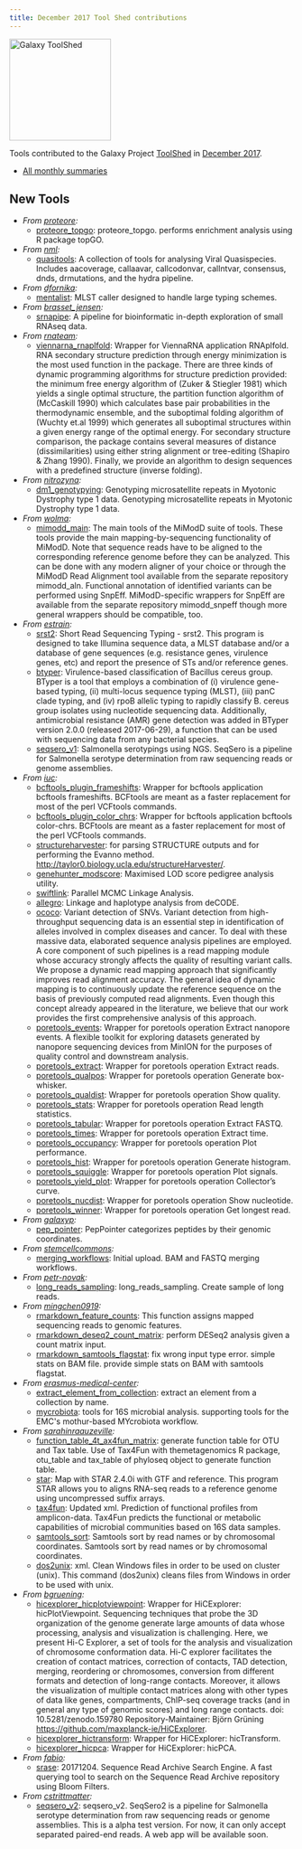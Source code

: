 ```yaml
---
title: December 2017 Tool Shed contributions
---
```


[<img class="float-right" src="/src/images/galaxy-logos/galaxy-toolshed-300.png" alt="Galaxy ToolShed" width="180">](http://toolshed.g2.bx.psu.edu/)

Tools contributed to the Galaxy Project [ToolShed](http://toolshed.g2.bx.psu.edu/) in [December 2017](/galaxy-updates/2018-01/).

* [All monthly summaries](/toolshed/contributions/)

## New Tools

* *From [proteore](https://toolshed.g2.bx.psu.edu/view/proteore):*
   * [proteore_topgo](https://toolshed.g2.bx.psu.edu/view/proteore/proteore_topgo):  proteore_topgo. performs enrichment analysis using R package topGO.
* *From [nml](https://toolshed.g2.bx.psu.edu/view/nml):*
   * [quasitools](https://toolshed.g2.bx.psu.edu/view/nml/quasitools):  A collection of tools for analysing Viral Quasispecies. Includes aacoverage, callaavar, callcodonvar, callntvar, consensus, dnds, drmutations, and the hydra pipeline.
* *From [dfornika](https://toolshed.g2.bx.psu.edu/view/dfornika):*
   * [mentalist](https://toolshed.g2.bx.psu.edu/view/dfornika/mentalist):  MLST caller designed to handle large typing schemes. 
* *From [brasset_jensen](https://toolshed.g2.bx.psu.edu/view/brasset_jensen):*
   * [srnapipe](https://toolshed.g2.bx.psu.edu/view/brasset_jensen/srnapipe):  A pipeline for bioinformatic in-depth exploration of small RNAseq data. 
* *From [rnateam](https://toolshed.g2.bx.psu.edu/view/rnateam):*
   * [viennarna_rnaplfold](https://toolshed.g2.bx.psu.edu/view/rnateam/viennarna_rnaplfold):  Wrapper for ViennaRNA application RNAplfold. RNA secondary structure prediction through energy minimization is the most used function in the package. There are three kinds of dynamic programming algorithms for structure prediction provided: the minimum free energy algorithm of (Zuker & Stiegler 1981) which yields a single optimal structure, the partition function algorithm of (McCaskill 1990) which calculates base pair probabilities in the thermodynamic ensemble, and the suboptimal folding algorithm of (Wuchty et.al 1999) which generates all suboptimal structures within a given energy range of the optimal energy. For secondary structure comparison, the package contains several measures of distance (dissimilarities) using either string alignment or tree-editing (Shapiro & Zhang 1990). Finally, we provide an algorithm to design sequences with a predefined structure (inverse folding).
* *From [nitrozyna](https://toolshed.g2.bx.psu.edu/view/nitrozyna):*
   * [dm1_genotypying](https://toolshed.g2.bx.psu.edu/view/nitrozyna/dm1_genotypying):  Genotyping microsatellite repeats in Myotonic Dystrophy type 1 data. Genotyping microsatellite repeats in Myotonic Dystrophy type 1 data.
* *From [wolma](https://toolshed.g2.bx.psu.edu/view/wolma):*
   * [mimodd_main](https://toolshed.g2.bx.psu.edu/view/wolma/mimodd_main):  The main tools of the MiModD suite of tools. These tools provide the main mapping-by-sequencing functionality of MiModD. Note that sequence reads have to be aligned to the corresponding reference genome before they can be analyzed. This can be done with any modern aligner of your choice or through the MiModD Read Alignment tool available from the separate repository mimodd_aln. Functional annotation of identified variants can be performed using SnpEff. MiModD-specific wrappers for SnpEff are available from the separate repository mimodd_snpeff though more general wrappers should be compatible, too.
* *From [estrain](https://toolshed.g2.bx.psu.edu/view/estrain):*
   * [srst2](https://toolshed.g2.bx.psu.edu/view/estrain/srst2):  Short Read Sequencing Typing - srst2. This program is designed to take Illumina sequence data, a MLST database and/or a database of gene sequences (e.g. resistance genes, virulence genes, etc) and report the presence of STs and/or reference genes.
   * [btyper](https://toolshed.g2.bx.psu.edu/view/estrain/btyper):  Virulence-based classification of Bacillus cereus group. BTyper is a tool that employs a combination of (i) virulence gene-based typing, (ii) multi-locus sequence typing (MLST), (iii) panC clade typing, and (iv) rpoB allelic typing to rapidly classify B. cereus group isolates using nucleotide sequencing data.    Additionally, antimicrobial resistance (AMR) gene detection was added in BTyper version 2.0.0 (released 2017-06-29), a function that can be used with sequencing data from any bacterial species.
   * [seqsero_v1](https://toolshed.g2.bx.psu.edu/view/estrain/seqsero_v1):  Salmonella serotypings using NGS. SeqSero is a pipeline for Salmonella serotype determination from raw sequencing reads or genome assemblies.
* *From [iuc](https://toolshed.g2.bx.psu.edu/view/iuc):*
   * [bcftools_plugin_frameshifts](https://toolshed.g2.bx.psu.edu/view/iuc/bcftools_plugin_frameshifts):  Wrapper for bcftools application bcftools frameshifts. BCFtools are meant as a faster replacement for most of the perl VCFtools commands.
   * [bcftools_plugin_color_chrs](https://toolshed.g2.bx.psu.edu/view/iuc/bcftools_plugin_color_chrs):  Wrapper for bcftools application bcftools color-chrs. BCFtools are meant as a faster replacement for most of the perl VCFtools commands.
   * [structureharvester](https://toolshed.g2.bx.psu.edu/view/iuc/structureharvester):  for parsing STRUCTURE outputs and for performing the Evanno method. http://taylor0.biology.ucla.edu/structureHarvester/.
   * [genehunter_modscore](https://toolshed.g2.bx.psu.edu/view/iuc/genehunter_modscore):  Maximised LOD score pedigree analysis utility. 
   * [swiftlink](https://toolshed.g2.bx.psu.edu/view/iuc/swiftlink):  Parallel MCMC Linkage Analysis. 
   * [allegro](https://toolshed.g2.bx.psu.edu/view/iuc/allegro):  Linkage and haplotype analysis from deCODE. 
   * [ococo](https://toolshed.g2.bx.psu.edu/view/iuc/ococo):  Variant detection of SNVs. Variant detection from high-throughput sequencing data is an essential step in identification of alleles involved in complex diseases and cancer. To deal with these massive data, elaborated sequence analysis pipelines are employed. A core component of such pipelines is a read mapping module whose accuracy strongly affects the quality of resulting variant calls.  We propose a dynamic read mapping approach that significantly improves read alignment accuracy. The general idea of dynamic mapping is to continuously update the reference sequence on the basis of previously computed read alignments. Even though this concept already appeared in the literature, we believe that our work provides the first comprehensive analysis of this approach.
   * [poretools_events](https://toolshed.g2.bx.psu.edu/view/iuc/poretools_events):  Wrapper for poretools operation Extract nanopore events. A flexible toolkit for exploring datasets generated by nanopore sequencing devices from MinION for the purposes of quality control and downstream analysis.
   * [poretools_extract](https://toolshed.g2.bx.psu.edu/view/iuc/poretools_extract):  Wrapper for poretools operation Extract reads. 
   * [poretools_qualpos](https://toolshed.g2.bx.psu.edu/view/iuc/poretools_qualpos):  Wrapper for poretools operation Generate box-whisker. 
   * [poretools_qualdist](https://toolshed.g2.bx.psu.edu/view/iuc/poretools_qualdist):  Wrapper for poretools operation Show quality. 
   * [poretools_stats](https://toolshed.g2.bx.psu.edu/view/iuc/poretools_stats):  Wrapper for poretools operation Read length statistics. 
   * [poretools_tabular](https://toolshed.g2.bx.psu.edu/view/iuc/poretools_tabular):  Wrapper for poretools operation Extract FASTQ. 
   * [poretools_times](https://toolshed.g2.bx.psu.edu/view/iuc/poretools_times):  Wrapper for poretools operation Extract time. 
   * [poretools_occupancy](https://toolshed.g2.bx.psu.edu/view/iuc/poretools_occupancy):  Wrapper for poretools operation Plot performance. 
   * [poretools_hist](https://toolshed.g2.bx.psu.edu/view/iuc/poretools_hist):  Wrapper for poretools operation Generate histogram. 
   * [poretools_squiggle](https://toolshed.g2.bx.psu.edu/view/iuc/poretools_squiggle):  Wrapper for poretools operation Plot signals. 
   * [poretools_yield_plot](https://toolshed.g2.bx.psu.edu/view/iuc/poretools_yield_plot):  Wrapper for poretools operation Collector’s curve. 
   * [poretools_nucdist](https://toolshed.g2.bx.psu.edu/view/iuc/poretools_nucdist):  Wrapper for poretools operation Show nucleotide. 
   * [poretools_winner](https://toolshed.g2.bx.psu.edu/view/iuc/poretools_winner):  Wrapper for poretools operation Get longest read. 
* *From [galaxyp](https://toolshed.g2.bx.psu.edu/view/galaxyp):*
   * [pep_pointer](https://toolshed.g2.bx.psu.edu/view/galaxyp/pep_pointer):  PepPointer categorizes peptides by their genomic coordinates. 
* *From [stemcellcommons](https://toolshed.g2.bx.psu.edu/view/stemcellcommons):*
   * [merging_workflows](https://toolshed.g2.bx.psu.edu/view/stemcellcommons/merging_workflows): Initial upload. BAM and FASTQ merging workflows. 
* *From [petr-novak](https://toolshed.g2.bx.psu.edu/view/petr-novak):*
   * [long_reads_sampling](https://toolshed.g2.bx.psu.edu/view/petr-novak/long_reads_sampling):  long_reads_sampling. Create sample of long reads.
* *From [mingchen0919](https://toolshed.g2.bx.psu.edu/view/mingchen0919):*
   * [rmarkdown_feature_counts](https://toolshed.g2.bx.psu.edu/view/mingchen0919/rmarkdown_feature_counts):  This function assigns mapped sequencing reads to genomic features. 
   * [rmarkdown_deseq2_count_matrix](https://toolshed.g2.bx.psu.edu/view/mingchen0919/rmarkdown_deseq2_count_matrix):  perform DESeq2 analysis given a count matrix input. 
   * [rmarkdown_samtools_flagstat](https://toolshed.g2.bx.psu.edu/view/mingchen0919/rmarkdown_samtools_flagstat): fix wrong input type error. simple stats on BAM file. provide simple stats on BAM with samtools flagstat.
* *From [erasmus-medical-center](https://toolshed.g2.bx.psu.edu/view/erasmus-medical-center):*
   * [extract_element_from_collection](https://toolshed.g2.bx.psu.edu/view/erasmus-medical-center/extract_element_from_collection):  extract an element from a collection by name. 
   * [mycrobiota](https://toolshed.g2.bx.psu.edu/view/erasmus-medical-center/mycrobiota):  tools for 16S microbial analysis. supporting tools for the EMC's mothur-based MYcrobiota workflow.
* *From [sarahinraauzeville](https://toolshed.g2.bx.psu.edu/view/sarahinraauzeville):*
   * [function_table_4t_ax4fun_matrix](https://toolshed.g2.bx.psu.edu/view/sarahinraauzeville/function_table_4t_ax4fun_matrix):  generate function table for OTU and Tax table. Use of Tax4Fun with themetagenomics R package, otu_table and tax_table of phyloseq object to generate function table.
   * [star](https://toolshed.g2.bx.psu.edu/view/sarahinraauzeville/star):  Map with STAR 2.4.0i with GTF and reference. This program STAR allows you to aligns RNA-seq reads to a reference genome using uncompressed suffix arrays.
   * [tax4fun](https://toolshed.g2.bx.psu.edu/view/sarahinraauzeville/tax4fun): Updated xml. Prediction of functional profiles from amplicon-data. Tax4Fun predicts the functional or metabolic capabilities of microbial communities based on 16S data samples.
   * [samtools_sort](https://toolshed.g2.bx.psu.edu/view/sarahinraauzeville/samtools_sort):  Samtools sort by  read names or by chromosomal coordinates. Samtools sort by  read names or by chromosomal coordinates.
   * [dos2unix](https://toolshed.g2.bx.psu.edu/view/sarahinraauzeville/dos2unix): xml. Clean Windows files in order to be used on cluster (unix). This command (dos2unix) cleans files from Windows in order to be used with unix.
* *From [bgruening](https://toolshed.g2.bx.psu.edu/view/bgruening):*
   * [hicexplorer_hicplotviewpoint](https://toolshed.g2.bx.psu.edu/view/bgruening/hicexplorer_hicplotviewpoint):  Wrapper for HiCExplorer: hicPlotViewpoint. Sequencing techniques that probe the 3D organization of the genome generate large amounts of  data whose processing, analysis and visualization is challenging. Here, we present Hi-C Explorer,  a set of tools for the analysis and visualization of chromosome conformation data. Hi-C explorer  facilitates the creation of contact matrices, correction of contacts, TAD detection, merging,  reordering or chromosomes, conversion from different formats and detection of long-range contacts.  Moreover, it allows the visualization of multiple contact matrices along with other types of data  like genes, compartments, ChIP-seq coverage tracks (and in general any type of genomic scores) and long range contacts.    doi: 10.5281/zenodo.159780    Repository-Maintainer: Björn Grüning    https://github.com/maxplanck-ie/HiCExplorer.
   * [hicexplorer_hictransform](https://toolshed.g2.bx.psu.edu/view/bgruening/hicexplorer_hictransform):  Wrapper for HiCExplorer: hicTransform. 
   * [hicexplorer_hicpca](https://toolshed.g2.bx.psu.edu/view/bgruening/hicexplorer_hicpca):  Wrapper for HiCExplorer: hicPCA. 
* *From [fabio](https://toolshed.g2.bx.psu.edu/view/fabio):*
   * [srase](https://toolshed.g2.bx.psu.edu/view/fabio/srase): 20171204. Sequence Read Archive Search Engine. A fast querying tool to search on the Sequence Read Archive repository using Bloom Filters.
* *From [cstrittmatter](https://toolshed.g2.bx.psu.edu/view/cstrittmatter):*
   * [seqsero_v2](https://toolshed.g2.bx.psu.edu/view/cstrittmatter/seqsero_v2):  seqsero_v2. SeqSero2 is a pipeline for Salmonella serotype determination from raw sequencing reads or genome assemblies. This is a alpha test version. For now, it can only accept separated paired-end reads. A web app will be available soon.

